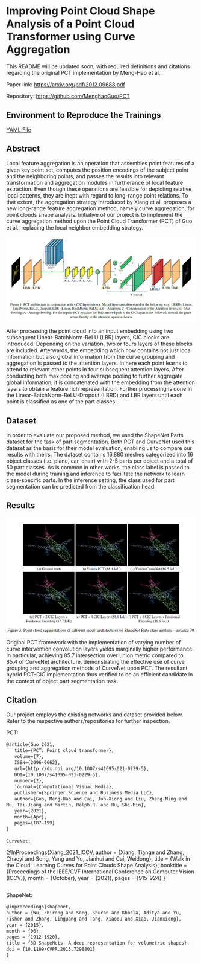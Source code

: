 # Improving Point Cloud Shape Analysis of a Point Cloud Transformer using Curve Aggregation

This README will be updated soon, with required definitions and citations regarding the original PCT implementation by Meng-Hao et al.

Paper link: https://arxiv.org/pdf/2012.09688.pdf

Repository: https://github.com/MenghaoGuo/PCT


## Environment to Reproduce the Trainings

[YAML File](project_env.yaml)


## Abstract

Local feature aggregation is an operation that assembles point features of a given key point set, computes the position encodings of the subject point and the neighboring points, and passes the results into relevant transformation and aggregation modules in furtherance of local feature extraction. Even though these operations are feasible for depicting relative local patterns, they are inept with regard to long-range point relations. To that extent, the aggregation strategy introduced by Xiang et al. proposes a new long-range feature aggregation method, namely curve aggregation, for point clouds shape analysis. Initiative of our project is to implement the curve aggregation method upon the Point Cloud Transformer (PCT) of Guo et al., replacing the local neighbor embedding strategy.

<p float="center">
  <img src="images/Architecture_PCT_CIC.png" width="700" />
</p>

After processing the point cloud into an input embedding using two subsequent Linear-BatchNorm-ReLU (LBR) layers, CIC blocks are introduced. Depending on the variation, two or fours layers of these blocks are included. Afterwards, the embedding which now contains not just local information but also global information from the curve grouping and aggregation is passed to the attention layers. In here each point learns to attend to relevant other points in four subsequent attention layers. After conducting both max pooling and average pooling to further aggregate global information, it is concatenated with the embedding from the attention layers to obtain a feature rich representation. Further processing is done in the Linear-BatchNorm-ReLU-Dropout (LBRD) and LBR layers until each point is classified as one of the part classes.


## Dataset

In order to evaluate our proposed method, we used the ShapeNet Parts dataset for the task of part segmentation. Both PCT and CurveNet used this dataset as the basis for their model evaluation, enabling us to compare our results with theirs. The dataset contains 16,880 meshes categorized into 16 object classes (i.e. plane, car, chair) with 2-5 parts per object and a total of 50 part classes. As is common in other works, the class label is passed to the model during training and inference to facilitate the network to learn class-specific parts. In the inference setting, the class used for part segmentation can be predicted from the classification head.


## Results

<p float="center">
  <img src="images/Point_Cloud_Visualization.png" width="700" />
</p>

Original PCT framework with the implementation of varying number of curve intervention convolution layers yields marginally higher performance. In particular, achieving 85.7 intersection over union metric compared to 85.4 of CurveNet architecture, demonstrating the effective use of curve grouping and aggregation methods of CurveNet upon PCT. The resultant hybrid PCT-CIC implementation thus verified to be an efficient candidate in the context of object part segmentation task.


## Citation

Our project employs the existing networks and dataset provided below. Refer to the respective authors/repositories for further inspection.

PCT:

```
@article{Guo_2021,
   title={PCT: Point cloud transformer},
   volume={7},
   ISSN={2096-0662},
   url={http://dx.doi.org/10.1007/s41095-021-0229-5},
   DOI={10.1007/s41095-021-0229-5},
   number={2},
   journal={Computational Visual Media},
   publisher={Springer Science and Business Media LLC},
   author={Guo, Meng-Hao and Cai, Jun-Xiong and Liu, Zheng-Ning and Mu, Tai-Jiang and Martin, Ralph R. and Hu, Shi-Min},
   year={2021},
   month={Apr},
   pages={187–199}
}

CurveNet:

```
@InProceedings{Xiang_2021_ICCV,
    author    = {Xiang, Tiange and Zhang, Chaoyi and Song, Yang and Yu, Jianhui and Cai, Weidong},
    title     = {Walk in the Cloud: Learning Curves for Point Clouds Shape Analysis},
    booktitle = {Proceedings of the IEEE/CVF International Conference on Computer Vision (ICCV)},
    month     = {October},
    year      = {2021},
    pages     = {915-924}
}
```

```

ShapeNet:

```
@inproceedings{shapenet,
author = {Wu, Zhirong and Song, Shuran and Khosla, Aditya and Yu, Fisher and Zhang, Linguang and Tang, Xiaoou and Xiao, Jianxiong},
year = {2015},
month = {06},
pages = {1912-1920},
title = {3D ShapeNets: A deep representation for volumetric shapes},
doi = {10.1109/CVPR.2015.7298801}
}
```
